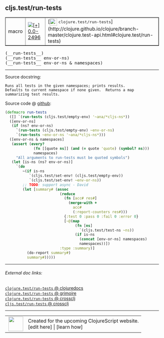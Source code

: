## cljs.test/run-tests



 <table border="1">
<tr>
<td>macro</td>
<td><a href="https://github.com/cljsinfo/cljs-api-docs/tree/0.0-2496"><img valign="middle" alt="[+] 0.0-2496" title="Added in 0.0-2496" src="https://img.shields.io/badge/+-0.0--2496-lightgrey.svg"></a> </td>
<td>
[<img height="24px" valign="middle" src="http://i.imgur.com/1GjPKvB.png"> <samp>clojure.test/run-tests</samp>](http://clojure.github.io/clojure/branch-master/clojure.test-api.html#clojure.test/run-tests)
</td>
</tr>
</table>


 <samp>
(__run-tests__)<br>
</samp>
 <samp>
(__run-tests__ env-or-ns)<br>
</samp>
 <samp>
(__run-tests__ env-or-ns & namespaces)<br>
</samp>

---





Source docstring:

```
Runs all tests in the given namespaces; prints results.
Defaults to current namespace if none given.  Returns a map
summarizing test results.
```


Source code @ [github](https://github.com/clojure/clojurescript/blob/r2760/src/clj/cljs/test.clj#L228-L263):

```clj
(defmacro run-tests
  ([] `(run-tests (cljs.test/empty-env) '~ana/*cljs-ns*))
  ([env-or-ns]
   (if (ns? env-or-ns)
     `(run-tests (cljs.test/empty-env) ~env-or-ns)
     `(run-tests ~env-or-ns '~ana/*cljs-ns*)))
  ([env-or-ns & namespaces]
   (assert (every?
             (fn [[quote ns]] (and (= quote 'quote) (symbol? ns)))
             namespaces)
     "All arguments to run-tests must be quoted symbols")
   (let [is-ns (ns? env-or-ns)]
     `(do
        ~(if is-ns
           `(cljs.test/set-env! (cljs.test/empty-env))
           `(cljs.test/set-env! ~env-or-ns))
        ;; TODO: support async - David
        (let [summary# (assoc
                         (reduce
                           (fn [acc# res#]
                             (merge-with +
                               acc#
                               (:report-counters res#)))
                           {:test 0 :pass 0 :fail 0 :error 0}
                           [~@(map
                                (fn [ns]
                                  `(cljs.test/test-ns ~ns))
                                (if is-ns
                                  (concat [env-or-ns] namespaces)
                                  namespaces))])
                         :type :summary)]
          (do-report summary#)
          summary#)))))
```

<!--
Repo - tag - source tree - lines:

 <pre>
clojurescript @ r2760
└── src
    └── clj
        └── cljs
            └── <ins>[test.clj:228-263](https://github.com/clojure/clojurescript/blob/r2760/src/clj/cljs/test.clj#L228-L263)</ins>
</pre>

-->

---



###### External doc links:

[`clojure.test/run-tests` @ clojuredocs](http://clojuredocs.org/clojure.test/run-tests)<br>
[`clojure.test/run-tests` @ grimoire](http://conj.io/store/v1/org.clojure/clojure/1.7.0-beta3/clj/clojure.test/run-tests/)<br>
[`clojure.test/run-tests` @ crossclj](http://crossclj.info/fun/clojure.test/run-tests.html)<br>
[`cljs.test/run-tests` @ crossclj](http://crossclj.info/fun/cljs.test/run-tests.html)<br>

---

 <table>
<tr><td>
<img valign="middle" align="right" width="48px" src="http://i.imgur.com/Hi20huC.png">
</td><td>
Created for the upcoming ClojureScript website.<br>
[edit here] | [learn how]
</td></tr></table>

[edit here]:https://github.com/cljsinfo/cljs-api-docs/blob/master/cljsdoc/cljs.test/run-tests.cljsdoc
[learn how]:https://github.com/cljsinfo/cljs-api-docs/wiki/cljsdoc-files

<!--

This information was too distracting to show to readers, but I'll leave it
commented here since it is helpful to:

- pretty-print the data used to generate this document
- and show how to retrieve that data



The API data for this symbol:

```clj
{:ns "cljs.test",
 :name "run-tests",
 :signature ["[]" "[env-or-ns]" "[env-or-ns & namespaces]"],
 :history [["+" "0.0-2496"]],
 :type "macro",
 :full-name-encode "cljs.test/run-tests",
 :source {:code "(defmacro run-tests\n  ([] `(run-tests (cljs.test/empty-env) '~ana/*cljs-ns*))\n  ([env-or-ns]\n   (if (ns? env-or-ns)\n     `(run-tests (cljs.test/empty-env) ~env-or-ns)\n     `(run-tests ~env-or-ns '~ana/*cljs-ns*)))\n  ([env-or-ns & namespaces]\n   (assert (every?\n             (fn [[quote ns]] (and (= quote 'quote) (symbol? ns)))\n             namespaces)\n     \"All arguments to run-tests must be quoted symbols\")\n   (let [is-ns (ns? env-or-ns)]\n     `(do\n        ~(if is-ns\n           `(cljs.test/set-env! (cljs.test/empty-env))\n           `(cljs.test/set-env! ~env-or-ns))\n        ;; TODO: support async - David\n        (let [summary# (assoc\n                         (reduce\n                           (fn [acc# res#]\n                             (merge-with +\n                               acc#\n                               (:report-counters res#)))\n                           {:test 0 :pass 0 :fail 0 :error 0}\n                           [~@(map\n                                (fn [ns]\n                                  `(cljs.test/test-ns ~ns))\n                                (if is-ns\n                                  (concat [env-or-ns] namespaces)\n                                  namespaces))])\n                         :type :summary)]\n          (do-report summary#)\n          summary#)))))",
          :title "Source code",
          :repo "clojurescript",
          :tag "r2760",
          :filename "src/clj/cljs/test.clj",
          :lines [228 263]},
 :full-name "cljs.test/run-tests",
 :clj-symbol "clojure.test/run-tests",
 :docstring "Runs all tests in the given namespaces; prints results.\nDefaults to current namespace if none given.  Returns a map\nsummarizing test results."}

```

Retrieve the API data for this symbol:

```clj
;; from Clojure REPL
(require '[clojure.edn :as edn])
(-> (slurp "https://raw.githubusercontent.com/cljsinfo/cljs-api-docs/catalog/cljs-api.edn")
    (edn/read-string)
    (get-in [:symbols "cljs.test/run-tests"]))
```

-->
